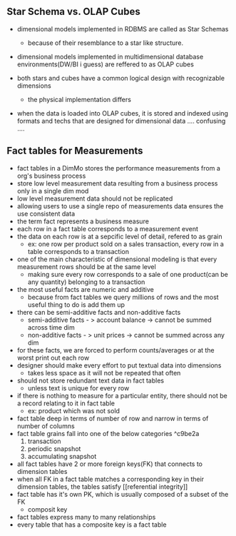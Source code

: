 ## Star Schema vs. OLAP Cubes

- dimensional models implemented in RDBMS are called as Star Schemas
	- because of their resemblance to a star like structure.
- dimensional models implemented in multidimensional database environments(DW/BI i guess) are reffered to as OLAP cubes
- both stars and cubes have a common logical design with recognizable dimensions
	- the physical implementation differs

- when the data is loaded into OLAP cubes, it is stored and indexed using formats and techs that are designed for dimensional data
.... confusing ....

## Fact tables for Measurements

- fact tables in a DimMo stores the performance measurements from a org's business process
- store low level measurement data resulting from a business process only in a single dim mod
- low level measurement data should not be replicated
- allowing users to use a single repo of measurements data ensures the use consistent data
- the term fact represents a business measure
- each row in a fact table corresponds to a measurement event
- the data on each row is at a sepcific level of detail, refered to as grain
	- ex: one row per product sold on a sales transaction, every row in a table corresponds to a transaction
- one of the main characteristic of dimensional modeling is that every measurement rows should be  at the same level
	- making sure every row corresponds to a sale of one product(can be any quantity) belonging to a transaction
- the most useful facts are numeric and additive
	- because from fact tables we query millions of rows and the most useful thing to do is add them up
- there can be semi-additive facts and non-additive facts
	- semi-additive facts - > account balance -> cannot be summed across time dim
	- non-additive facts - > unit prices -> cannot be summed across any dim
- for these facts, we are forced to perform counts/averages or at the worst print out each row
- designer should make every effort to put textual data into dimensions
	- takes less space as it will not be repeated that often
- should not store redundant text data in fact tables
	- unless text is unique for every row
- if there is nothing to measure for a particular entity, there should not be a record relating to it in fact table
	- ex: product which was not sold
- fact table deep in terms of number of row and narrow in terms of number of columns
- fact table grains fall into one of the below categories ^c9be2a
	1. transaction
	2. periodic snapshot
	3. accumulating snapshot
- all fact tables have 2 or more foreign keys(FK) that connects to dimension tables
- when all FK in a fact table matches a corresponding key in their dimension tables, the tables satisfy [[referential integrity]]
- fact table has it's own PK, which is usually composed of a subset of the FK
	- composit key
- fact tables express many to many relationships
- every table that has a composite key is a fact table